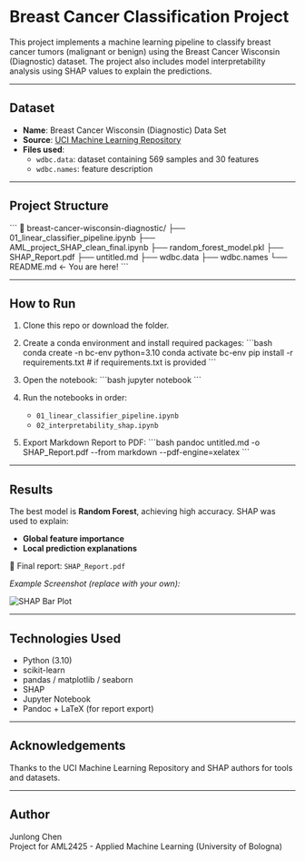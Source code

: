 # Breast Cancer Classification Project

This project implements a machine learning pipeline to classify breast cancer tumors (malignant or benign) using the Breast Cancer Wisconsin (Diagnostic) dataset. The project also includes model interpretability analysis using SHAP values to explain the predictions.

---

## Dataset

- **Name**: Breast Cancer Wisconsin (Diagnostic) Data Set  
- **Source**: [UCI Machine Learning Repository](https://archive.ics.uci.edu/ml/datasets/Breast+Cancer+Wisconsin+(Diagnostic))
- **Files used**:
  - `wdbc.data`: dataset containing 569 samples and 30 features
  - `wdbc.names`: feature description

---

## Project Structure

\`\`\`
📂 breast-cancer-wisconsin-diagnostic/
├── 01_linear_classifier_pipeline.ipynb
├── AML_project_SHAP_clean_final.ipynb
├── random_forest_model.pkl
├── SHAP_Report.pdf
├── untitled.md
├── wdbc.data
├── wdbc.names
└── README.md  ← You are here!
\`\`\`

---

## How to Run

1. Clone this repo or download the folder.
2. Create a conda environment and install required packages:
    \`\`\`bash
    conda create -n bc-env python=3.10
    conda activate bc-env
    pip install -r requirements.txt  # if requirements.txt is provided
    \`\`\`
3. Open the notebook:
    \`\`\`bash
    jupyter notebook
    \`\`\`
4. Run the notebooks in order:
    - `01_linear_classifier_pipeline.ipynb`
    - `02_interpretability_shap.ipynb`

5. Export Markdown Report to PDF:
    \`\`\`bash
    pandoc untitled.md -o SHAP_Report.pdf --from markdown --pdf-engine=xelatex
    \`\`\`

---

## Results

The best model is **Random Forest**, achieving high accuracy. SHAP was used to explain:
- **Global feature importance**
- **Local prediction explanations**

📄 Final report: `SHAP_Report.pdf`

_Example Screenshot (replace with your own):_

![SHAP Bar Plot](./figures/bar_plot.png)

---

## Technologies Used

- Python (3.10)
- scikit-learn
- pandas / matplotlib / seaborn
- SHAP
- Jupyter Notebook
- Pandoc + LaTeX (for report export)

---

## Acknowledgements

Thanks to the UCI Machine Learning Repository and SHAP authors for tools and datasets.

---

## Author

Junlong Chen  
Project for AML2425 - Applied Machine Learning (University of Bologna)
